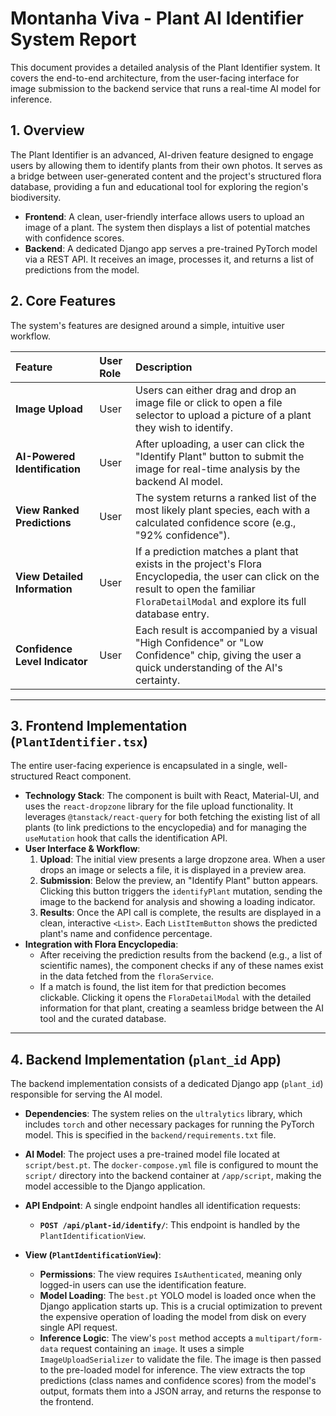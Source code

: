 # Montanha Viva - Plant AI Identifier System Report

This document provides a detailed analysis of the Plant Identifier system. It covers the end-to-end architecture, from the user-facing interface for image submission to the backend service that runs a real-time AI model for inference.

## 1. Overview

The Plant Identifier is an advanced, AI-driven feature designed to engage users by allowing them to identify plants from their own photos. It serves as a bridge between user-generated content and the project's structured flora database, providing a fun and educational tool for exploring the region's biodiversity.

-   **Frontend**: A clean, user-friendly interface allows users to upload an image of a plant. The system then displays a list of potential matches with confidence scores.
-   **Backend**: A dedicated Django app serves a pre-trained PyTorch model via a REST API. It receives an image, processes it, and returns a list of predictions from the model.

## 2. Core Features

The system's features are designed around a simple, intuitive user workflow.

| Feature                           | User Role | Description                                                                                                                                                                                                    |
| :-------------------------------- | :-------- | :------------------------------------------------------------------------------------------------------------------------------------------------------------------------------------------------------------- |
| **Image Upload**                  | User      | Users can either drag and drop an image file or click to open a file selector to upload a picture of a plant they wish to identify.                                                                              |
| **AI-Powered Identification**     | User      | After uploading, a user can click the "Identify Plant" button to submit the image for real-time analysis by the backend AI model.                                                                                |
| **View Ranked Predictions**       | User      | The system returns a ranked list of the most likely plant species, each with a calculated confidence score (e.g., "92% confidence").                                                                              |
| **View Detailed Information**     | User      | If a prediction matches a plant that exists in the project's Flora Encyclopedia, the user can click on the result to open the familiar `FloraDetailModal` and explore its full database entry.                   |
| **Confidence Level Indicator**    | User      | Each result is accompanied by a visual "High Confidence" or "Low Confidence" chip, giving the user a quick understanding of the AI's certainty.                                                                   |

---

## 3. Frontend Implementation (`PlantIdentifier.tsx`)

The entire user-facing experience is encapsulated in a single, well-structured React component.

-   **Technology Stack**: The component is built with React, Material-UI, and uses the `react-dropzone` library for the file upload functionality. It leverages `@tanstack/react-query` for both fetching the existing list of all plants (to link predictions to the encyclopedia) and for managing the `useMutation` hook that calls the identification API.
-   **User Interface & Workflow**:
    1.  **Upload**: The initial view presents a large dropzone area. When a user drops an image or selects a file, it is displayed in a preview area.
    2.  **Submission**: Below the preview, an "Identify Plant" button appears. Clicking this button triggers the `identifyPlant` mutation, sending the image to the backend for analysis and showing a loading indicator.
    3.  **Results**: Once the API call is complete, the results are displayed in a clean, interactive `<List>`. Each `ListItemButton` shows the predicted plant's name and confidence percentage.
-   **Integration with Flora Encyclopedia**:
    -   After receiving the prediction results from the backend (e.g., a list of scientific names), the component checks if any of these names exist in the data fetched from the `floraService`.
    -   If a match is found, the list item for that prediction becomes clickable. Clicking it opens the `FloraDetailModal` with the detailed information for that plant, creating a seamless bridge between the AI tool and the curated database.

---

## 4. Backend Implementation (`plant_id` App)

The backend implementation consists of a dedicated Django app (`plant_id`) responsible for serving the AI model.

-   **Dependencies**: The system relies on the `ultralytics` library, which includes `torch` and other necessary packages for running the PyTorch model. This is specified in the `backend/requirements.txt` file.

-   **AI Model**: The project uses a pre-trained model file located at `script/best.pt`. The `docker-compose.yml` file is configured to mount the `script/` directory into the backend container at `/app/script`, making the model accessible to the Django application.

-   **API Endpoint**: A single endpoint handles all identification requests:
    -   **`POST /api/plant-id/identify/`**: This endpoint is handled by the `PlantIdentificationView`.

-   **View (`PlantIdentificationView`)**:
    -   **Permissions**: The view requires `IsAuthenticated`, meaning only logged-in users can use the identification feature.
    -   **Model Loading**: The `best.pt` YOLO model is loaded once when the Django application starts up. This is a crucial optimization to prevent the expensive operation of loading the model from disk on every single API request.
    -   **Inference Logic**: The view's `post` method accepts a `multipart/form-data` request containing an `image`. It uses a simple `ImageUploadSerializer` to validate the file. The image is then passed to the pre-loaded model for inference. The view extracts the top predictions (class names and confidence scores) from the model's output, formats them into a JSON array, and returns the response to the frontend.
